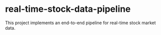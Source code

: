 # real-time-stock-data-pipeline
This project implements an end-to-end pipeline for real-time stock market data.
